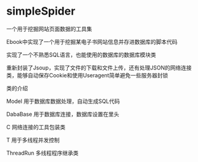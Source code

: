 simpleSpider
============

一个用于挖掘网站页面数据的工具集

Ebook中实现了一个用于挖掘某电子书网站信息并存进数据库的脚本代码

实现了一个不熟悉SQL语言，也能使用的数据库的数据库模块类

重新封装了Jsoup，实现了文件的下载和文件上传，还有处理JSON的网络连接类，能够自动保存Cookie和使用Useragent简单避免一些服务器封锁

类的介绍

Model 用于数据库数据处理，自动生成SQL代码

DabaBase 用于数据库连接，数据库设置在里头

C 网络连接的工具包装类

T 用于多线程并发控制

ThreadRun 多线程程序继承类
